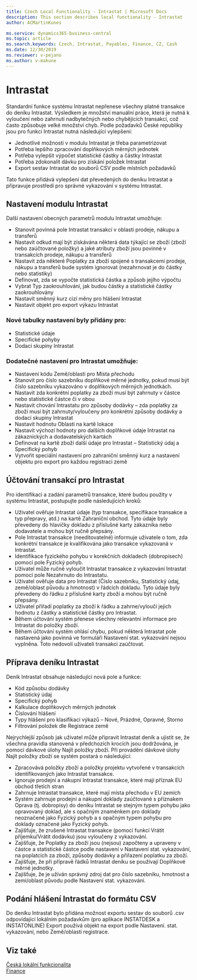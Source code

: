 ```yaml
---
title: Czech Local Functionality - Intrastat | Microsoft Docs
description: This section describes local functionality - Intrastat
author: ACMartinKunes

ms.service: dynamics365-business-central
ms.topic: article
ms.search.keywords: Czech, Intrastat, Payables, Finance, CZ, Cash
ms.date: 12/30/2019
ms.reviewer: v-pejano
ms.author: v-makune
---
```


# Intrastat

Standardní funkce systému Intrastat nepřenese všechny platné transakce do deníku Intrastat. Výsledkem je množství manuální práce, která je nutná k vyloučení nebo zahrnutí nadbytečných nebo chybějících transakcí, což často způsobuje velké množství chyb. Podle požadavků České republiky jsou pro funkci Intrastat nutná následující vylepšení:
- Jednotlivé možnosti v modulu Intrastat je třeba parametrizovat
- Potřeba lepšího zpracování doplňkových měrných jednotek
- Potřeba vylepšit výpočet statistické částky a částky Intrastat
- Potřeba zdokonalit dávku pro získání položek Intrastat
- Export sestav Intrastat do souborů CSV podle místních požadavků

Tato funkce přidává vylepšení dat převedených do deníku Intrastat a připravuje prostředí pro správné vykazování v systému Intrastat.

## Nastavení modulu Intrastat

Další nastavení obecných parametrů modulu Intrastat umožňuje:
- Stanovit povinná pole Intrastat transakcí v oblasti prodeje, nákupu a transferů
- Nastavit odkud mají být získávána některá data týkající se zboží (zboží nebo zaúčtované položky) a jaké atributy zboží jsou povinné v transakcích prodeje, nákupu a transferů
- Nastavit zda některé Poplatky za zboží spojené s transakcemi prodeje, nákupu a transferů bude systém ignorovat (nezahrnovat je do částky nebo statistiky)
- Definovat, zda se vypočte statistická částka a způsob jejího výpočtu
- Vybrat Typ zaokrouhlování, jak budou částky a statistické částky zaokrouhlovány
- Nastavit směnný kurz cizí měny pro hlášení Intrastat
- Nastavit objekt pro export výkazu Intrastat

### Nové tabulky nastavení byly přidány pro:

- Statistické údaje
- Specifické pohyby
- Dodací skupiny Intrastat

### Dodatečné nastavení pro Intrastat umožňuje:

- Nastavení kódu Země/oblasti pro Místa přechodu
- Stanovit pro číslo sazebníku doplňkové měrné jednotky, pokud musí být číslo sazebníku vykazováno v doplňkových měrných jednotkách. 
- Nastavit zda konkrétní poplatky za zboží musí být zahrnuty v částce nebo statistické částce či v obou
- Nastavit chování Intrastatu pro způsoby dodávky – zda poplatky za zboží musí být zahrnuty/vyloučeny pro konkrétní způsoby dodávky a dodací skupiny Intrastat
- Nastavit hodnotu Oblasti na kartě lokace
- Nastavit výchozí hodnoty pro dalších doplňkové údaje Intrastat na zákaznických a dodavatelských kartách
- Definovat na kartě zboží další údaje pro Intrastat – Statistický údaj a Specifický pohyb
- Vytvořit speciální nastavení pro zahraniční směnný kurz a nastavení objektu pro export pro každou registraci země 

## Účtování transakcí pro Intrastat 

Pro identifikaci a zadání parametrů transakce, které budou použity v systému Intrastat, postupujte podle následujících kroků:
- Uživatel ověřuje Intrastat údaje (typ transakce, specifikace transakce a typ přepravy, atd.) na kartě Zahraniční obchod. Tyto údaje byly převedeny do hlavičky dokladu z příslušné karty zákazníka nebo dodavatele a mohou být ručně přepsány. 
- Pole Intrastat transakce (needitovatelné) informuje uživatele o tom, zda konkrétní transakce je kvalifikována jako transakce vykazovaná v Intrastat.
- Identifikace fyzického pohybu v korekčních dokladech (dobropisech) pomocí pole Fyzický pohyb. 
- Uživatel může ručně vyloučit Intrastat transakce z vykazování Intrastat pomocí pole Nezahrnuto do Intrastatu.
- Uživatel ověřuje data pro Intrastat (Číslo sazebníku, Statistický údaj, země/oblast původu a hmotnost) v řádcích dokladu. Tyto údaje byly převedeny do řádku z příslušné karty zboží a mohou být ručně přepsány.
- Uživatel přiřadí poplatky za zboží k řádku a zahrne/vyloučí jejich hodnotu z částky a statistické částky pro Intrastat.
- Během účtování systém přenese všechny relevantní informace pro Intrastat do položky zboží.
- Během účtování systém ohlásí chybu, pokud některá Intrastat pole nastavená jako povinná ve formuláři Nastavení stat. vykazování nejsou vyplněna.  Toto nedovolí uživateli transakci zaúčtovat.

## Příprava deníku Intrastat

Deník Intrastat obsahuje následující nová pole a funkce: 
- Kód způsobu dodávky
- Statistický údaj
- Specifický pohyb
- Kalkulace doplňkových měrných jednotek
- Číslování hlášení
- Typy hlášení pro klasifikaci výkazů – Nové, Prázdné, Opravné, Storno
- Filtrování položek dle Registrace země

Nejrychlejší způsob jak uživatel může připravit Intrastat deník a ujistit se, že všechna pravidla stanovená v předchozích krocích jsou dodržována, je pomocí dávkové úlohy Najít položky zboží. Při provádění dávkové úlohy Najít položky zboží se systém postará o následující:
- Zpracovává položky zboží a položky projektu vytvořené v transakcích identifikovaných jako Intrastat transakce. 
- Ignoruje prodejní a nákupní Intrastat transakce, které mají příznak EU obchod třetích stran
- Zahrnuje Intrastat transakce, které mají místa přechodu v EU zemích
- Systém zahrnuje prodejní a nákupní doklady zaúčtované s příznakem Oprava (tj. dobropisy) do deníku Intrastat se stejným typem pohybu jako opravovaný doklad, ale s opačným znaménkem pro doklady neoznačené jako Fyzický pohyb a s opačným typem pohybu pro doklady označené jako Fyzický pohyb. 
- Zajišťuje, že zrušené Intrastat transakce (pomocí funkcí Vrátit příjemku/Vrátit dodávku) jsou vyloučeny z vykazování.
- Zajišťuje, že Poplatky za zboží jsou (nejsou) započteny a upraveny v částce a statistické částce podle nastavení v Nastavení stat. vykazování, na poplatcích za zboží, způsoby dodávky a přiřazení poplatku za zboží. 
- Zajišťuje, že při přípravě řádků Intrastat deníku se používají Doplňkové měrné jednotky. 
- Zajišťuje, že je užíván správný zdroj dat pro číslo sazebníku, hmotnost a zemi/oblast původu podle Nastavení stat. vykazování.

## Podání hlášení Intrastat do formátu CSV

Do deníku Intrastat bylo přidána možnost exportu sestav do souborů .csv odpovídající lokálním požadavkům (pro aplikace INSTATDESK a INSTATONLINE)
Export používá objekt na export podle Nastavení. stat. vykazování, nebo Země/oblasti registrace.

## Viz také
[Česká lokální funkcionalita](czech-local-functionality.md)  
[Finance](finance.md)